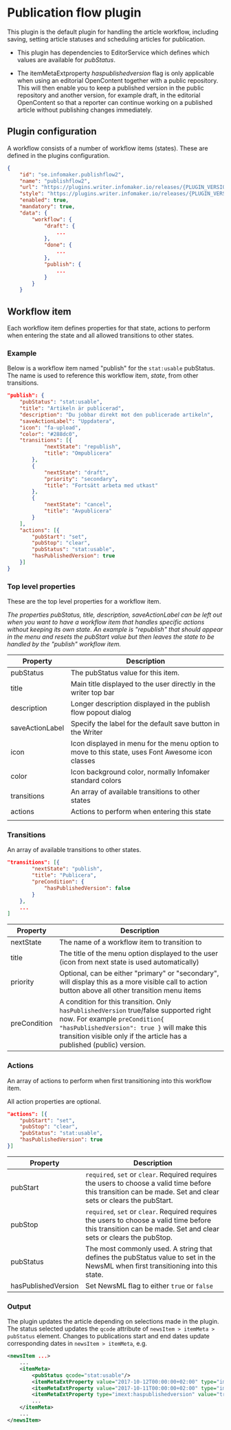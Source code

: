 # Publication flow plugin
This plugin is the default plugin for handling the article workflow, including saving, setting article statuses and scheduling articles for publication.

* This plugin has dependencies to EditorService which defines which values are available for _pubStatus_.

* The itemMetaExtproperty _haspublishedversion_ flag is only applicable when using an editorial OpenContent together with a public repository. This will then enable you to keep a published version in the public repository and another version, for example draft, in the editorial OpenContent so that a reporter can continue working on a published article without publishing changes immediately.

## Plugin configuration
A workflow consists of a number of workflow items (states). These are defined in the plugins configuration.

```json
{
    "id": "se.infomaker.publishflow2",
    "name": "publishflow2",
    "url": "https://plugins.writer.infomaker.io/releases/{PLUGIN_VERSION}/im-publishflow2.js",
    "style": "https://plugins.writer.infomaker.io/releases/{PLUGIN_VERSION}/im-publishflow2.css",
    "enabled": true,
    "mandatory": true,
    "data": {
        "workflow": {
            "draft": {
                ...
            },
            "done": {
                ...
            },
            "publish": {
                ...
            }
        }
    }
```

## Workflow item
Each workflow item defines properties for that state, actions to perform when entering the state and all allowed transitions to other states.

### Example
Below is a workflow item named "publish" for the `stat:usable` pubStatus. The name is used to reference this workflow item, _state_, from other transitions.

```json
"publish": {
    "pubStatus": "stat:usable",
    "title": "Artikeln är publicerad",
    "description": "Du jobbar direkt mot den publicerade artikeln",
    "saveActionLabel": "Uppdatera",
    "icon": "fa-upload",
    "color": "#288dc0",
    "transitions": [{
            "nextState": "republish",
            "title": "Ompublicera"
        },
        {
            "nextState": "draft",
            "priority": "secondary",
            "title": "Fortsätt arbeta med utkast"
        },
        {
            "nextState": "cancel",
            "title": "Avpublicera"
        }
    ],
    "actions": [{
        "pubStart": "set",
        "pubStop": "clear",
        "pubStatus": "stat:usable",
        "hasPublishedVersion": true
    }]
}
```

### Top level properties
These are the top level properties for a workflow item.

_The properties pubStatus, title, description, saveActionLabel can be left out when you want to have a workflow item that handles specific actions without keeping its own state. An example is "republish" that should appear in the menu and resets the pubStart value but then leaves the state to be handled by the "publish" workflow item._

| Property | Description |
|----------|-------------|
|pubStatus|The pubStatus value for this item. |
|title|Main title displayed to the user directly in the writer top bar
|description|Longer description displayed in the publish flow popout dialog|
|saveActionLabel|Specify the label for the default save button in the Writer|
|icon|Icon displayed in menu for the menu option to move to this state, uses Font Awesome icon classes|
|color|Icon background color, normally Infomaker standard colors|
|transitions|An array of available transitions to other states|
|actions|Actions to perform when entering this state|
|||

### Transitions
An array of available transitions to other states.

```json
"transitions": [{
        "nextState": "publish",
        "title": "Publicera",
        "preCondition": {
            "hasPublishedVersion": false
        }
    },
    ...
]
```

| Property | Description |
|----------|-------------|
|nextState|The name of a workflow item to transition to|
|title|The title of the menu option displayed to the user (icon from next state is used automatically)|
|priority|Optional, can be either "primary" or "secondary", will display this as a more visible call to action button above all other transition menu items|
|preCondition|A condition for this transition. Only `hasPublishedVersion` true/false supported right now. For example ```preCondition{ "hasPublishedVersion": true }``` will make this transition visible only if the article has a published (public) version. |

### Actions
An array of actions to perform when first transitioning into this workflow item.

All action properties are optional.
```json
"actions": [{
    "pubStart": "set",
    "pubStop": "clear",
    "pubStatus": "stat:usable",
    "hasPublishedVersion": true
}]

```
| Property | Description |
|----------|-------------|
|pubStart|`required`, `set` or `clear`. Required requires the users to choose a valid time before this transition can be made. Set and clear sets or clears the pubStart.|
|pubStop|`required`, `set` or `clear`. Required requires the users to choose a valid time before this transition can be made. Set and clear sets or clears the pubStop.|
|pubStatus|The most commonly used. A string that defines the pubStatus value to set in the NewsML when first transitioning into this state.|
|hasPublishedVersion|Set NewsML flag to either `true` or `false`|



### Output
The plugin updates the article depending on selections made in the plugin. The status selected updates the
`qcode` attribute of `newsItem > itemMeta > pubStatus` element. Changes to publications start and end dates
update corresponding dates in `newsItem > itemMeta`, e.g.

```xml
<newsItem ...>
    ...
    <itemMeta>
        <pubStatus qcode="stat:usable"/>
        <itemMetaExtProperty value="2017-10-12T00:00:00+02:00" type="imext:pubstart"/>
        <itemMetaExtProperty value="2017-10-11T00:00:00+02:00" type="imext:pubstop"/>
        <itemMetaExtProperty type="imext:haspublishedversion" value="true"/>
        ...
    </itemMeta>
    ...
</newsItem>
```
